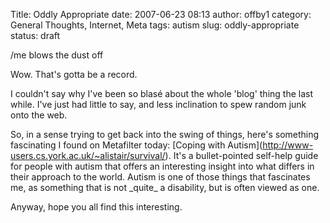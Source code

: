 Title: Oddly Appropriate
date: 2007-06-23 08:13
author: offby1
category: General Thoughts, Internet, Meta
tags: autism
slug: oddly-appropriate
status: draft

/me blows the dust off

Wow. That\'s gotta be a record.

I couldn\'t say why I\'ve been so blasé about the whole \'blog\' thing the last while. I\'ve just had little to say, and less inclination to spew random junk onto the web.

So, in a sense trying to get back into the swing of things, here\'s something fascinating I found on Metafilter today: \[Coping with Autism\](<http://www-users.cs.york.ac.uk/~alistair/survival/>). It\'s a bullet-pointed self-help guide for people with autism that offers an interesting insight into what differs in their approach to the world. Autism is one of those things that fascinates me, as something that is not \_quite\_ a disability, but is often viewed as one.

Anyway, hope you all find this interesting.
